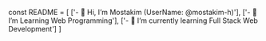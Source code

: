 const README = [
['- 👋 Hi, I’m Mostakim (UserName: @mostakim-h)'],
['- 👀 I’m Learning Web Programming'],
['- 🌱 I’m currently learning Full Stack Web Development']
]

<!---
mostakim-h/mostakim-h is a ✨ special ✨ repository because its `README.md` (this file) appears on your GitHub profile.
You can click the Preview link to take a look at your changes.
--->
